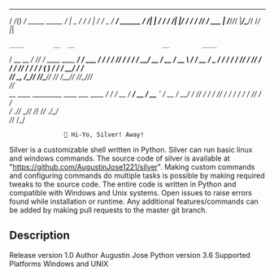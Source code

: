 
   _____ _ __                            ___ 
  / ___/(_) /   _____  _____            /   |
  \__ \/ / / | / / _ \/ ___/  ______   / /| |
 ___/ / / /| |/ /  __/ /     /_____/  / ___ |
/____/_/_/ |___/\___/_/              /_/  |_|
                                             
    ____        __  __                        __         ____
   / __ \__  __/ /_/ /_  ____  ____     _____/ /_  ___  / / /
  / /_/ / / / / __/ __ \/ __ \/ __ \   / ___/ __ \/ _ \/ / / 
 / ____/ /_/ / /_/ / / / /_/ / / / /  (__  ) / / /  __/ / /  
/_/    \__, /\__/_/ /_/\____/_/ /_/  /____/_/ /_/\___/_/_/   
      /____/                                                 
                                      __ 
    ____  _________  ____ ___  ____  / /_
   / __ \/ ___/ __ \/ __ `__ \/ __ \/ __/
  / /_/ / /  / /_/ / / / / / / /_/ / /_  
 / .___/_/   \____/_/ /_/ /_/ .___/\__/  
/_/                        /_/           


                                                                
                   🏇 Hi-Yo, Silver! Away!                      
                                                                


Silver is a customizable shell written in Python. Silver can run basic linux and windows commands. The source code of
silver is available at "https://github.com/AugustinJose1221/silver". Making custom commands and configuring commands 
do multiple tasks is possible by making required tweaks to the source code. The entire code is written in Python and 
compatible with Windows and Unix systems. Open issues to raise errors found while installation or runtime. Any 
additional features/commands can be added by making pull requests to the master git branch.

Description
-----------

Release version            1.0
Author                     Augustin Jose
Python version             3.6
Supported Platforms        Windows and UNIX

